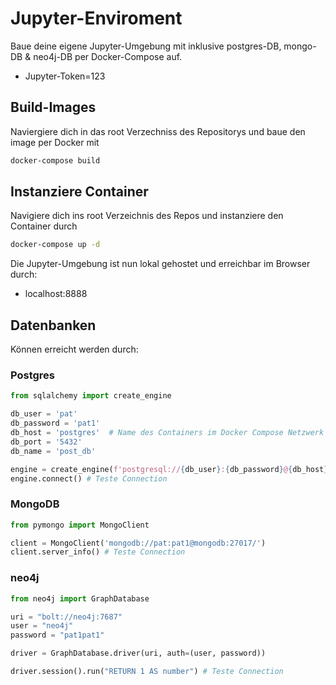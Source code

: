 # Jupyter-Enviroment
Baue deine eigene Jupyter-Umgebung mit inklusive postgres-DB, mongo-DB & neo4j-DB per Docker-Compose auf.
- Jupyter-Token=123

## Build-Images
 Naviergiere dich in das root Verzechniss des Repositorys und baue den image per Docker mit
 ```sh
docker-compose build
```

## Instanziere Container
Navigiere dich ins root Verzeichnis des Repos und instanziere den Container durch
```sh
docker-compose up -d
```
Die Jupyter-Umgebung ist nun lokal gehostet und erreichbar im Browser durch:
- localhost:8888

## Datenbanken
Können erreicht werden durch:

### Postgres

```python
from sqlalchemy import create_engine

db_user = 'pat'
db_password = 'pat1'
db_host = 'postgres'  # Name des Containers im Docker Compose Netzwerk
db_port = '5432'
db_name = 'post_db'

engine = create_engine(f'postgresql://{db_user}:{db_password}@{db_host}:{db_port}/{db_name}')
engine.connect() # Teste Connection
```

### MongoDB
```python
from pymongo import MongoClient

client = MongoClient('mongodb://pat:pat1@mongodb:27017/')
client.server_info() # Teste Connection
```

### neo4j
```python
from neo4j import GraphDatabase

uri = "bolt://neo4j:7687"
user = "neo4j"
password = "pat1pat1"

driver = GraphDatabase.driver(uri, auth=(user, password))

driver.session().run("RETURN 1 AS number") # Teste Connection
```

